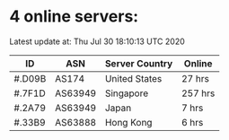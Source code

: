 # 4 online servers:

Latest update at: Thu Jul 30 18:10:13 UTC 2020

| ID | ASN | Server Country | Online |
| -- | --- | -------------- | ------ |
| #.D09B | AS174 | United States | 27 hrs |
| #.7F1D | AS63949 | Singapore | 257 hrs |
| #.2A79 | AS63949 | Japan | 7 hrs |
| #.33B9 | AS63888 | Hong Kong | 6 hrs |

